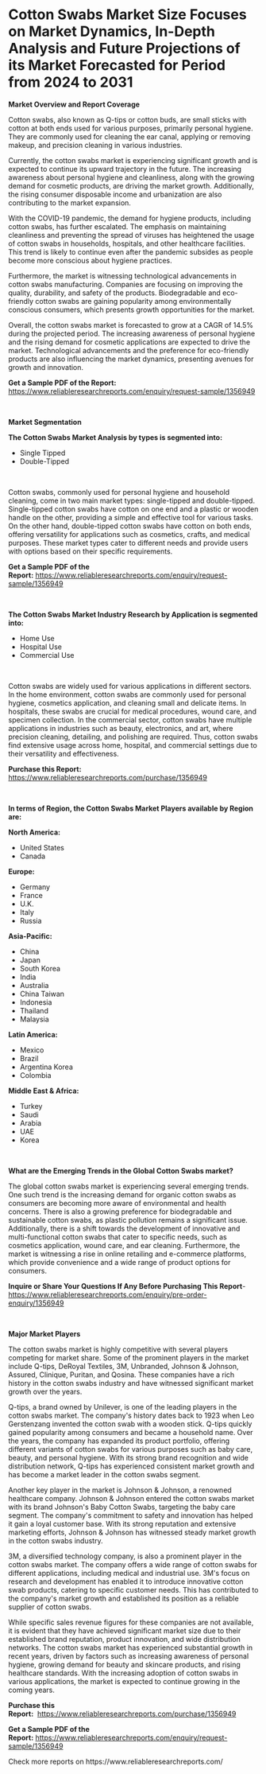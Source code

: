 <p><h1>Cotton Swabs Market Size Focuses on Market Dynamics, In-Depth Analysis and Future Projections of its Market Forecasted for Period from 2024 to 2031</h1></p><p><strong>Market Overview and Report Coverage</strong></p>
<p><p>Cotton swabs, also known as Q-tips or cotton buds, are small sticks with cotton at both ends used for various purposes, primarily personal hygiene. They are commonly used for cleaning the ear canal, applying or removing makeup, and precision cleaning in various industries.</p><p>Currently, the cotton swabs market is experiencing significant growth and is expected to continue its upward trajectory in the future. The increasing awareness about personal hygiene and cleanliness, along with the growing demand for cosmetic products, are driving the market growth. Additionally, the rising consumer disposable income and urbanization are also contributing to the market expansion.</p><p>With the COVID-19 pandemic, the demand for hygiene products, including cotton swabs, has further escalated. The emphasis on maintaining cleanliness and preventing the spread of viruses has heightened the usage of cotton swabs in households, hospitals, and other healthcare facilities. This trend is likely to continue even after the pandemic subsides as people become more conscious about hygiene practices.</p><p>Furthermore, the market is witnessing technological advancements in cotton swabs manufacturing. Companies are focusing on improving the quality, durability, and safety of the products. Biodegradable and eco-friendly cotton swabs are gaining popularity among environmentally conscious consumers, which presents growth opportunities for the market.</p><p>Overall, the cotton swabs market is forecasted to grow at a CAGR of 14.5% during the projected period. The increasing awareness of personal hygiene and the rising demand for cosmetic applications are expected to drive the market. Technological advancements and the preference for eco-friendly products are also influencing the market dynamics, presenting avenues for growth and innovation.</p></p>
<p><strong>Get a Sample PDF of the Report:</strong> <a href="https://www.reliableresearchreports.com/enquiry/request-sample/1356949">https://www.reliableresearchreports.com/enquiry/request-sample/1356949</a></p>
<p>&nbsp;</p>
<p><strong>Market Segmentation</strong></p>
<p><strong>The Cotton Swabs Market Analysis by types is segmented into:</strong></p>
<p><ul><li>Single Tipped</li><li>Double-Tipped</li></ul></p>
<p>&nbsp;</p>
<p><p>Cotton swabs, commonly used for personal hygiene and household cleaning, come in two main market types: single-tipped and double-tipped. Single-tipped cotton swabs have cotton on one end and a plastic or wooden handle on the other, providing a simple and effective tool for various tasks. On the other hand, double-tipped cotton swabs have cotton on both ends, offering versatility for applications such as cosmetics, crafts, and medical purposes. These market types cater to different needs and provide users with options based on their specific requirements.</p></p>
<p><strong>Get a Sample PDF of the Report:</strong>&nbsp;<a href="https://www.reliableresearchreports.com/enquiry/request-sample/1356949">https://www.reliableresearchreports.com/enquiry/request-sample/1356949</a></p>
<p>&nbsp;</p>
<p><strong>The Cotton Swabs Market Industry Research by Application is segmented into:</strong></p>
<p><ul><li>Home Use</li><li>Hospital Use</li><li>Commercial Use</li></ul></p>
<p>&nbsp;</p>
<p><p>Cotton swabs are widely used for various applications in different sectors. In the home environment, cotton swabs are commonly used for personal hygiene, cosmetics application, and cleaning small and delicate items. In hospitals, these swabs are crucial for medical procedures, wound care, and specimen collection. In the commercial sector, cotton swabs have multiple applications in industries such as beauty, electronics, and art, where precision cleaning, detailing, and polishing are required. Thus, cotton swabs find extensive usage across home, hospital, and commercial settings due to their versatility and effectiveness.</p></p>
<p><strong>Purchase this Report:</strong>&nbsp; <a href="https://www.reliableresearchreports.com/purchase/1356949">https://www.reliableresearchreports.com/purchase/1356949</a></p>
<p>&nbsp;</p>
<p><strong>In terms of Region, the Cotton Swabs Market Players available by Region are:</strong></p>
<p>
    <p> <strong> North America: </strong>
        <ul>
            <li>United States</li>
            <li>Canada</li>
        </ul>
        </p> 
    <p> <strong> Europe: </strong>
        <ul>
            <li>Germany</li>
            <li>France</li>
            <li>U.K.</li>
            <li>Italy</li>
            <li>Russia</li>
        </ul>
        </p> 
    <p> <strong> Asia-Pacific: </strong>
        <ul>
            <li>China</li>
            <li>Japan</li>
            <li>South Korea</li>
            <li>India</li>
            <li>Australia</li>
            <li>China Taiwan</li>
            <li>Indonesia</li>
            <li>Thailand</li>
            <li>Malaysia</li>
        </ul>
        </p> 
    <p> <strong> Latin America: </strong>
        <ul>
            <li>Mexico</li>
            <li>Brazil</li>
            <li>Argentina Korea</li>
            <li>Colombia</li>
        </ul>
        </p> 
    <p> <strong> Middle East & Africa: </strong>
        <ul>
            <li>Turkey</li>
            <li>Saudi</li>
            <li>Arabia</li>
            <li>UAE</li>
            <li>Korea</li>
        </ul>
    </p>
    </p>
<p>&nbsp;</p>
<p><strong>What are the Emerging Trends in the Global Cotton Swabs market?</strong></p>
<p><p>The global cotton swabs market is experiencing several emerging trends. One such trend is the increasing demand for organic cotton swabs as consumers are becoming more aware of environmental and health concerns. There is also a growing preference for biodegradable and sustainable cotton swabs, as plastic pollution remains a significant issue. Additionally, there is a shift towards the development of innovative and multi-functional cotton swabs that cater to specific needs, such as cosmetics application, wound care, and ear cleaning. Furthermore, the market is witnessing a rise in online retailing and e-commerce platforms, which provide convenience and a wide range of product options for consumers.</p></p>
<p><strong>Inquire or Share Your Questions If Any Before Purchasing This Report</strong>- <a href="https://www.reliableresearchreports.com/enquiry/pre-order-enquiry/1356949">https://www.reliableresearchreports.com/enquiry/pre-order-enquiry/1356949</a></p>
<p>&nbsp;</p>
<p><strong>Major Market Players</strong></p>
<p><p>The cotton swabs market is highly competitive with several players competing for market share. Some of the prominent players in the market include Q-tips, DeRoyal Textiles, 3M, Unbranded, Johnson & Johnson, Assured, Clinique, Puritan, and Qosina. These companies have a rich history in the cotton swabs industry and have witnessed significant market growth over the years.</p><p>Q-tips, a brand owned by Unilever, is one of the leading players in the cotton swabs market. The company's history dates back to 1923 when Leo Gerstenzang invented the cotton swab with a wooden stick. Q-tips quickly gained popularity among consumers and became a household name. Over the years, the company has expanded its product portfolio, offering different variants of cotton swabs for various purposes such as baby care, beauty, and personal hygiene. With its strong brand recognition and wide distribution network, Q-tips has experienced consistent market growth and has become a market leader in the cotton swabs segment.</p><p>Another key player in the market is Johnson & Johnson, a renowned healthcare company. Johnson & Johnson entered the cotton swabs market with its brand Johnson's Baby Cotton Swabs, targeting the baby care segment. The company's commitment to safety and innovation has helped it gain a loyal customer base. With its strong reputation and extensive marketing efforts, Johnson & Johnson has witnessed steady market growth in the cotton swabs industry.</p><p>3M, a diversified technology company, is also a prominent player in the cotton swabs market. The company offers a wide range of cotton swabs for different applications, including medical and industrial use. 3M's focus on research and development has enabled it to introduce innovative cotton swab products, catering to specific customer needs. This has contributed to the company's market growth and established its position as a reliable supplier of cotton swabs.</p><p>While specific sales revenue figures for these companies are not available, it is evident that they have achieved significant market size due to their established brand reputation, product innovation, and wide distribution networks. The cotton swabs market has experienced substantial growth in recent years, driven by factors such as increasing awareness of personal hygiene, growing demand for beauty and skincare products, and rising healthcare standards. With the increasing adoption of cotton swabs in various applications, the market is expected to continue growing in the coming years.</p></p>
<p><strong>Purchase this Report:</strong>&nbsp;&nbsp;<a href="https://www.reliableresearchreports.com/purchase/1356949">https://www.reliableresearchreports.com/purchase/1356949</a></p>
<p></p>
<p><strong>Get a Sample PDF of the Report:</strong>&nbsp;<a href="https://www.reliableresearchreports.com/enquiry/request-sample/1356949">https://www.reliableresearchreports.com/enquiry/request-sample/1356949</a></p>
<p>Check more reports on https://www.reliableresearchreports.com/</p>